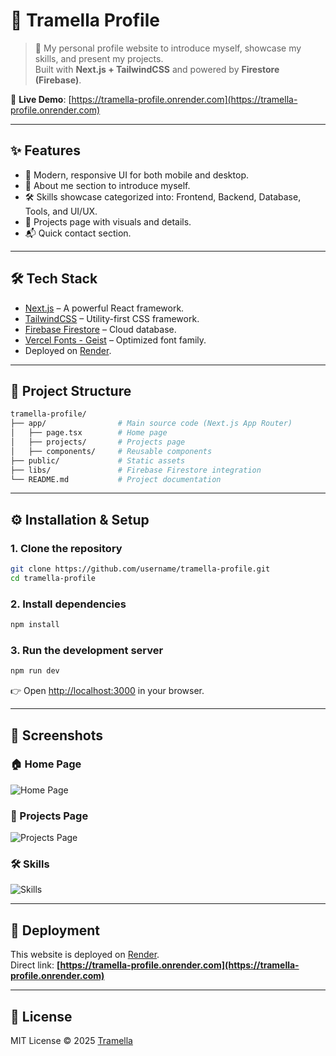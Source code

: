 # 🌸 Tramella Profile

> 🚀 My personal profile website to introduce myself, showcase my skills, and present my projects.  
> Built with **Next.js + TailwindCSS** and powered by **Firestore (Firebase)**.  

🔗 **Live Demo**: [https://tramella-profile.onrender.com](https://tramella-profile.onrender.com)

---

## ✨ Features
- 🎨 Modern, responsive UI for both mobile and desktop.
- 👤 About me section to introduce myself.
- 🛠️ Skills showcase categorized into: Frontend, Backend, Database, Tools, and UI/UX.
- 📂 Projects page with visuals and details.
- 📬 Quick contact section.

---

## 🛠️ Tech Stack
- [Next.js](https://nextjs.org/) – A powerful React framework.
- [TailwindCSS](https://tailwindcss.com/) – Utility-first CSS framework.
- [Firebase Firestore](https://firebase.google.com/) – Cloud database.
- [Vercel Fonts - Geist](https://vercel.com/font) – Optimized font family.
- Deployed on [Render](https://render.com/).

---

## 📂 Project Structure
```bash
tramella-profile/
├── app/                # Main source code (Next.js App Router)
│   ├── page.tsx        # Home page
│   ├── projects/       # Projects page
│   ├── components/     # Reusable components
├── public/             # Static assets
├── libs/               # Firebase Firestore integration
└── README.md           # Project documentation
```

---

## ⚙️ Installation & Setup

### 1. Clone the repository
```bash
git clone https://github.com/username/tramella-profile.git
cd tramella-profile
```

### 2. Install dependencies
```bash
npm install
```

### 3. Run the development server
```bash
npm run dev
```

👉 Open [http://localhost:3000](http://localhost:3000) in your browser.

---

## 📸 Screenshots

### 🏠 Home Page
![Home Page](docs/screenshots/home.png)

### 💼 Projects Page
![Projects Page](docs/screenshots/projects.png)

### 🛠️ Skills
![Skills](docs/screenshots/skills.png)

---

## 🚀 Deployment
This website is deployed on [Render](https://render.com/).  
Direct link: **[https://tramella-profile.onrender.com](https://tramella-profile.onrender.com)**

---

## 📜 License
MIT License © 2025 [Tramella](https://tramella-profile.onrender.com)
